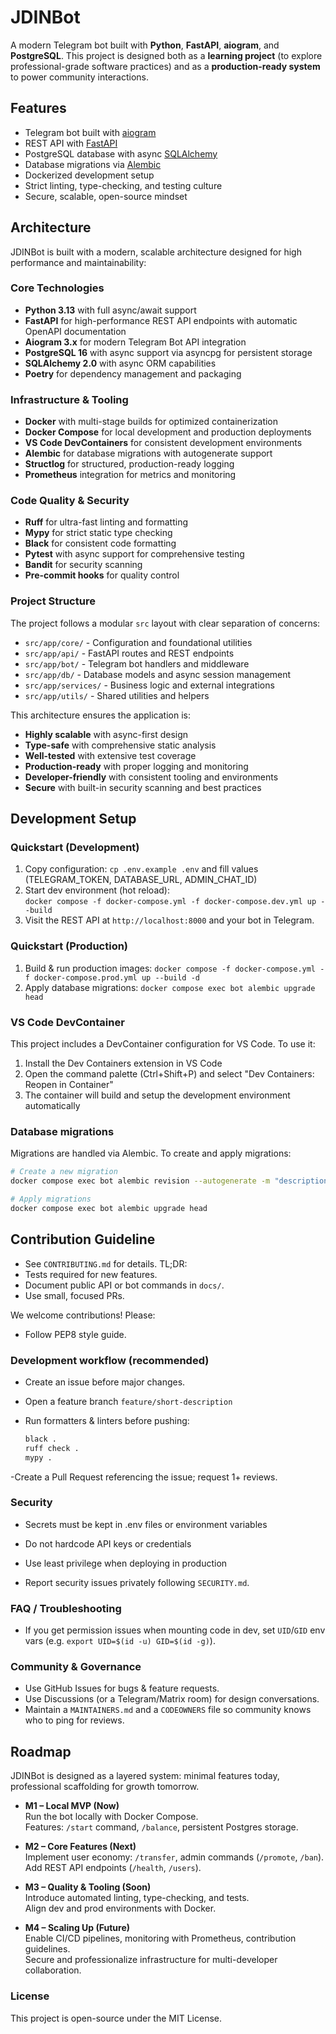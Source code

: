 # JDINBot

A modern Telegram bot built with **Python**, **FastAPI**, **aiogram**, and **PostgreSQL**. This project is designed both as a **learning project** (to explore professional-grade software practices) and as a **production-ready system** to power community interactions.

## Features

- Telegram bot built with [aiogram](https://docs.aiogram.dev)
- REST API with [FastAPI](https://fastapi.tiangolo.com)
- PostgreSQL database with async [SQLAlchemy](https://docs.sqlalchemy.org)
- Database migrations via [Alembic](https://alembic.sqlalchemy.org)
- Dockerized development setup
- Strict linting, type-checking, and testing culture
- Secure, scalable, open-source mindset

## Architecture

JDINBot is built with a modern, scalable architecture designed for high performance and maintainability:

### Core Technologies

- **Python 3.13** with full async/await support
- **FastAPI** for high-performance REST API endpoints with automatic OpenAPI documentation
- **Aiogram 3.x** for modern Telegram Bot API integration
- **PostgreSQL 16** with async support via asyncpg for persistent storage
- **SQLAlchemy 2.0** with async ORM capabilities
- **Poetry** for dependency management and packaging

### Infrastructure & Tooling

- **Docker** with multi-stage builds for optimized containerization
- **Docker Compose** for local development and production deployments
- **VS Code DevContainers** for consistent development environments
- **Alembic** for database migrations with autogenerate support
- **Structlog** for structured, production-ready logging
- **Prometheus** integration for metrics and monitoring

### Code Quality & Security

- **Ruff** for ultra-fast linting and formatting
- **Mypy** for strict static type checking
- **Black** for consistent code formatting
- **Pytest** with async support for comprehensive testing
- **Bandit** for security scanning
- **Pre-commit hooks** for quality control

### Project Structure

The project follows a modular `src` layout with clear separation of concerns:

- `src/app/core/` - Configuration and foundational utilities
- `src/app/api/` - FastAPI routes and REST endpoints  
- `src/app/bot/` - Telegram bot handlers and middleware
- `src/app/db/` - Database models and async session management
- `src/app/services/` - Business logic and external integrations
- `src/app/utils/` - Shared utilities and helpers

This architecture ensures the application is:

- **Highly scalable** with async-first design
- **Type-safe** with comprehensive static analysis
- **Well-tested** with extensive test coverage
- **Production-ready** with proper logging and monitoring
- **Developer-friendly** with consistent tooling and environments
- **Secure** with built-in security scanning and best practices

## Development Setup

### Quickstart (Development)

1. Copy configuration: `cp .env.example .env` and fill values (TELEGRAM_TOKEN, DATABASE_URL, ADMIN_CHAT_ID)
2. Start dev environment (hot reload):  
   `docker compose -f docker-compose.yml -f docker-compose.dev.yml up --build`
3. Visit the REST API at `http://localhost:8000` and your bot in Telegram.

### Quickstart (Production)

1. Build & run production images:
   `docker compose -f docker-compose.yml -f docker-compose.prod.yml up --build -d`
2. Apply database migrations:
   `docker compose exec bot alembic upgrade head`

### VS Code DevContainer

This project includes a DevContainer configuration for VS Code. To use it:

1. Install the Dev Containers extension in VS Code
2. Open the command palette (Ctrl+Shift+P) and select "Dev Containers: Reopen in Container"
3. The container will build and setup the development environment automatically

### Database migrations

Migrations are handled via Alembic. To create and apply migrations:

```bash
# Create a new migration
docker compose exec bot alembic revision --autogenerate -m "description"

# Apply migrations
docker compose exec bot alembic upgrade head
```

## Contribution Guideline

- See `CONTRIBUTING.md` for details. TL;DR:
- Tests required for new features.
- Document public API or bot commands in `docs/`.
- Use small, focused PRs.

We welcome contributions! Please:

- Follow PEP8 style guide.

### Development workflow (recommended)

- Create an issue before major changes.
- Open a feature branch `feature/short-description`
- Run formatters & linters before pushing:

  ```bash
  black .
  ruff check .
  mypy .

-Create a Pull Request referencing the issue; request 1+ reviews.

### Security

- Secrets must be kept in .env files or environment variables

- Do not hardcode API keys or credentials

- Use least privilege when deploying in production

- Report security issues privately following `SECURITY.md`.

### FAQ / Troubleshooting

- If you get permission issues when mounting code in dev, set `UID`/`GID` env vars (e.g. `export UID=$(id -u) GID=$(id -g)`).

### Community & Governance

- Use GitHub Issues for bugs & feature requests.
- Use Discussions (or a Telegram/Matrix room) for design conversations.
- Maintain a `MAINTAINERS.md` and a `CODEOWNERS` file so community knows who to ping for reviews.

## Roadmap

JDINBot is designed as a layered system: minimal features today, professional scaffolding for growth tomorrow.

- **M1 – Local MVP (Now)**  
  Run the bot locally with Docker Compose.  
  Features: `/start` command, `/balance`, persistent Postgres storage.  

- **M2 – Core Features (Next)**  
  Implement user economy: `/transfer`, admin commands (`/promote`, `/ban`).  
  Add REST API endpoints (`/health`, `/users`).  

- **M3 – Quality & Tooling (Soon)**  
  Introduce automated linting, type-checking, and tests.  
  Align dev and prod environments with Docker.  

- **M4 – Scaling Up (Future)**  
  Enable CI/CD pipelines, monitoring with Prometheus, contribution guidelines.  
  Secure and professionalize infrastructure for multi-developer collaboration.  

### License

This project is open-source under the MIT License.
